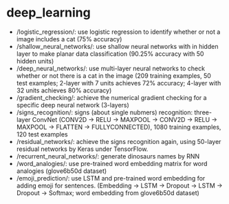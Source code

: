 # deep_learning
* /logistic_regression/: use logistic regression to identify whether or not a image includes a cat (75% accuracy)
* /shallow_neural_networks/: use shallow neural networks with in hidden layer to make planar data classification (90.25% accuracy with 50 hidden units)
* /deep_neural_networks/: use multi-layer neural networks to check whether or not there is a cat in the image (209 training examples, 50 test examples; 2-layer with 7 units achieves 72% accuracy; 4-layer with 32 units achieves 80% accuracy)
* /gradient_checking/: achieve the numerical gradient checking for a specific deep neural network (3-layers)
* /signs_recognition/: signs (about single nubmers) recognition: three-layer ConvNet (CONV2D -> RELU -> MAXPOOL -> CONV2D -> RELU -> MAXPOOL -> FLATTEN -> FULLYCONNECTED), 1080 training examples, 120 test examples
* /residual_networks/: achieve the signs recognition again, using 50-layer residual networks by Keras under TensorFlow.
* /recurrent_neural_networks/: generate dinosaurs names by RNN
* /word_analogies/: use pre-trained word embedding matrix for word analogies (glove6b50d dataset)
* /emoji_prediction/: use LSTM and pre-trained word embedding for adding emoji for sentences. (Embedding -> LSTM -> Dropout -> LSTM -> Dropout -> Softmax; word embedding from glove6b50d dataset)
